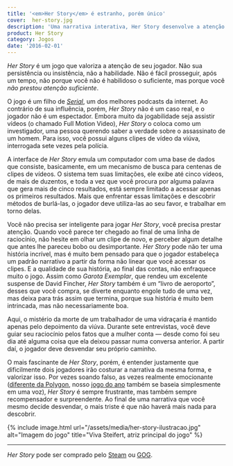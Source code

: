 ```yaml
---
title: '<em>Her Story</em> é estranho, porém único'
cover:  her-story.jpg
description: 'Uma narrativa interativa, Her Story desenvolve a atenção do jogador mais que sua jogabilidade.'
product: Her Story
category: Jogos
date: '2016-02-01'
---
```


_Her Story_ é um jogo que valoriza a atenção de seu jogador. Não sua persistência ou insistência, não a habilidade. Não é fácil prosseguir, após um tempo, não porque você não é habilidoso o suficiente, mas porque você _não prestou atenção suficiente_.

O jogo é um filho de [_Serial_](https://serialpodcast.org/), um dos melhores podcasts da internet. Ao contrário de sua influência, porém, _Her Story_ não é um caso real, e o jogador não é um espectador. Embora muito da jogabilidade seja assistir vídeos (o chamado Full Motion Video), _Her Story_ o coloca como um investigador, uma pessoa querendo saber a verdade sobre o assassinato de um homem. Para isso, você possui alguns clipes de vídeo da viúva, interrogada sete vezes pela polícia.

A interface de _Her Story_ emula um computador com uma base de dados que consiste, basicamente, em um mecanismo de busca para centenas de clipes de vídeos. O sistema tem suas limitações, ele exibe até cinco vídeos, de mais de duzentos, e toda a vez que você procura por alguma palavra que gera mais de cinco resultados, está sempre limitado a acessar apenas os primeiros resultados. Mais que enfrentar essas limitações e descobrir métodos de burlá-las, o jogador deve utiliza-las ao seu favor, e trabalhar em torno delas.

Você não precisa ser inteligente para jogar _Her Story_, você precisa prestar atenção. Quando você parece ter chegado ao final de uma linha de raciocínio, não hesite em olhar um clipe de novo, e perceber algum detalhe que antes lhe pareceu bobo ou desimportante. _Her Story_ pode não ter uma história incrível, mas é muito bem pensado para que o jogador estabeleça um padrão narrativo a partir da forma não linear que você acessar os clipes. E a qualidade de sua história, ao final das contas, não enfraquece muito o jogo. Assim como _Garota Exemplar_, que rendeu um excelente suspense de David Fincher, _Her Story_ também é um “livro de aeroporto”, desses que você compra, se diverte enquanto engole tudo de uma vez, mas deixa para trás assim que termina, porque sua história é muito bem intrincada, mas não necessariamente boa.

Aqui, o mistério da morte de um trabalhador de uma vidraçaria é mantido apenas pelo depoimento da viúva. Durante sete entrevistas, você deve guiar seu raciocínio pelos fatos que a mulher conta — desde como foi seu dia até alguma coisa que ela deixou passar numa conversa anterior. A partir daí, o jogador deve desvendar seu próprio caminho.

O mais fascinante de _Her Story_, porém, é entender justamente que dificilmente dois jogadores irão costurar a narrativa da mesma forma, e valorizar isso. Por vezes soando falso, as vezes realmente emocionante ([diferente da Polygon](http://www.polygon.com/a/game-of-the-year-2015/her-story-game-of-the-year-2015-polygon), nosso [jogo do ano](os-melhores-de-2015.html) também se baseia simplesmente em uma voz), _Her Story_ é sempre frustrante, mas também sempre recompensador e surpreendente. Ao final de uma narrativa que você mesmo decide desvendar, o mais triste é que não haverá mais nada para descobrir.

{% include image.html url="/assets/media/her-story-ilustracao.jpg" alt="Imagem do jogo" title="Viva Steifert, atriz principal do jogo" %}

---

_Her Story_ pode ser comprado pelo [Steam](http://store.steampowered.com/app/368370/) ou [GOG](http://www.gog.com/game/her_story).
